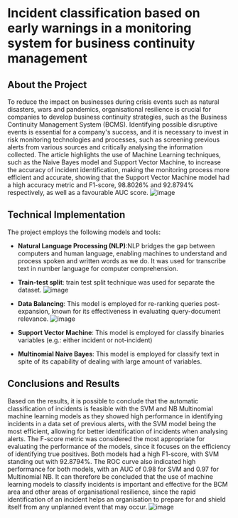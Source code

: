 # Incident classification based on early warnings in a monitoring system for business continuity management

## About the Project
To reduce the impact on businesses during crisis events such as natural disasters, wars and pandemics, organisational resilience is crucial for companies to develop business continuity strategies, such as the Business Continuity Management System (BCMS). Identifying possible disruptive events is essential for a company's success, and it is necessary to invest in risk monitoring technologies and processes, such as screening previous alerts from various sources and critically analysing the information collected. The article highlights the use of Machine Learning techniques, such as the Naive Bayes model and Support Vector Machine, to increase the accuracy of incident identification, making the monitoring process more efficient and accurate, showing that the Support Vector Machine model had a high accuracy metric and F1-score, 98.8026% and 92.8794% respectively, as well as a favourable AUC score.
![image](https://github.com/user-attachments/assets/4a92a9f5-b4a3-4a4d-badd-983a88dee8eb)

## Technical Implementation
The project employs the following models and tools:

- **Natural Language Processing (NLP)**:NLP bridges the gap between computers and human language, enabling machines to understand and process spoken and written words as we do. It was used for transcribe text in number language for computer comprehension.

- **Train-test split**: train test split technique was used for separate the dataset.
![image](https://github.com/user-attachments/assets/c2dee2c8-5ce5-4a66-bfe3-284aa347471d)

- **Data Balancing**: This model is employed for re-ranking queries post-expansion, known for its effectiveness in evaluating query-document relevance.
![image](https://github.com/user-attachments/assets/962fae53-9385-4702-9d9c-24fe0e6a6c04)

- **Support Vector Machine**: This model is employed for classify binaries variables (e.g.: either incident or not-incident)

- **Multinomial Naive Bayes**: This model is employed for classify text in spite of its capability of dealing with large amount of variables.

## Conclusions and Results
Based on the results, it is possible to conclude that the automatic classification of incidents is feasible with the SVM and NB Multinomial machine learning models as they showed high performance in identifying incidents in a data set of previous alerts, with the SVM model being the most efficient, allowing for better identification of incidents when analysing alerts. The F-score metric was considered the most appropriate for evaluating the performance of the models, since it focuses on the efficiency of identifying true positives. Both models had a high F1-score, with SVM standing out with 92.8794%. The ROC curve also indicated high performance for both models, with an AUC of 0.98 for SVM and 0.97 for Multinomial NB. It can therefore be concluded that the use of machine learning models to classify incidents is important and effective for the BCM area and other areas of organisational resilience, since the rapid identification of an incident helps an organisation to prepare for and shield itself from any unplanned event that may occur.
![image](https://github.com/user-attachments/assets/2e96ed3d-fe62-4c28-a67f-58dc92af7420)

